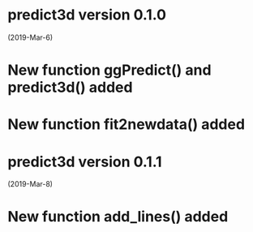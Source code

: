 predict3d version 0.1.0
=======================
(2019-Mar-6)

# New function ggPredict() and predict3d() added

# New function fit2newdata() added


predict3d version 0.1.1
=======================
(2019-Mar-8)

# New function add_lines() added
